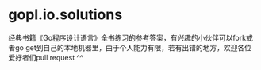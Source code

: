 # gopl.io.solutions
经典书籍《Go程序设计语言》全书练习的参考答案，有兴趣的小伙伴可以fork或者go get到自己的本地机器里，由于个人能力有限，若有出错的地方，欢迎各位爱好者们pull request ^^
